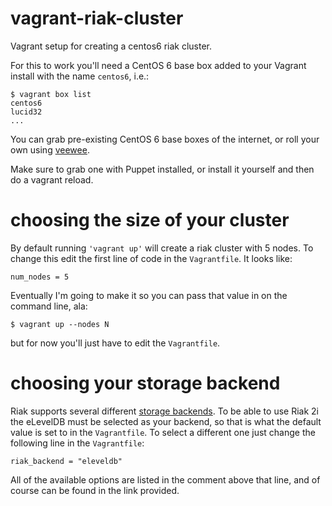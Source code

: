 vagrant-riak-cluster
====================

Vagrant setup for creating a centos6 riak cluster.

For this to work you'll need a CentOS 6 base box added
to your Vagrant install with the name `centos6`, i.e.:

    $ vagrant box list
    centos6
    lucid32
    ...

You can grab pre-existing CentOS 6 base boxes of the
internet, or roll your own using [veewee](https://github.com/jedi4ever/veewee/).

Make sure to grab one with Puppet installed, or install it yourself and then do a vagrant reload.

choosing the size of your cluster
=================================

By default running `'vagrant up'` will create a riak cluster
with 5 nodes. To change this edit the first line of code in
the `Vagrantfile`. It looks like:

    num_nodes = 5

Eventually I'm going to make it so you can pass that value
in on the command line, ala:

    $ vagrant up --nodes N

but for now you'll just have to edit the `Vagrantfile`.

choosing your storage backend
=============================

Riak supports several different [storage backends](http://wiki.basho.com/Storage-Backends.html).
To be able to use Riak 2i the eLevelDB must be selected as your backend,
so that is what the default value is set to in the `Vagrantfile`. To select
a different one just change the following line in the `Vagrantfile`:

    riak_backend = "eleveldb"

All of the available options are listed in the comment above that line,
and of course can be found in the link provided.
